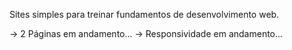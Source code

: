 Sites simples para treinar fundamentos de desenvolvimento web.

-> 2 Páginas em andamento...
-> Responsividade em andamento...